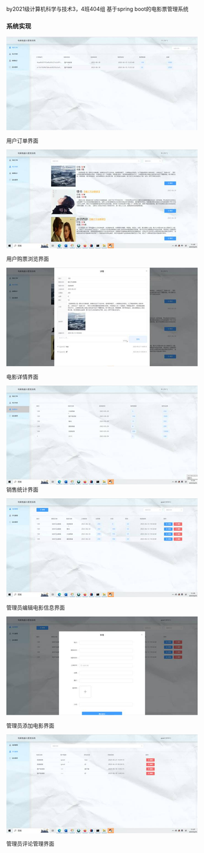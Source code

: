 by2021级计算机科学与技术3，4班404组
                                            基于spring boot的电影票管理系统

### 系统实现

![img](01/clip_image002.jpg)

用户订单界面

![img](01/clip_image004.jpg)

用户购票浏览界面

 

 

![img](01/clip_image006.jpg)

电影详情界面

![img](01/clip_image008.jpg)销售统计界面

 

![img](01/clip_image010.jpg)

管理员编辑电影信息界面

 

![img](01/clip_image012.jpg)

管理员添加电影界面

 

![img](01/clip_image014.jpg)

管理员评论管理界面
